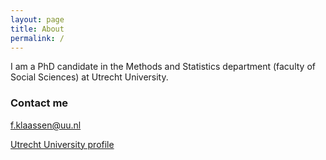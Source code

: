 ```yaml
---
layout: page
title: About
permalink: /
---
```


I am a PhD candidate in the Methods and Statistics department (faculty of Social Sciences) at Utrecht University. 

### Contact me

[f.klaassen@uu.nl](mailto:f.klaassen@uu.nl)

[Utrecht University profile](https://www.uu.nl/staff/FKlaassen)
